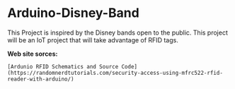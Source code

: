 # Arduino-Disney-Band
This Project is inspired by the Disney bands open to the public. This project will be an IoT project that will take advantage of RFID tags.

**Web site sorces:**

```
[Ardunio RFID Schematics and Source Code](https://randomnerdtutorials.com/security-access-using-mfrc522-rfid-reader-with-arduino/)
```
